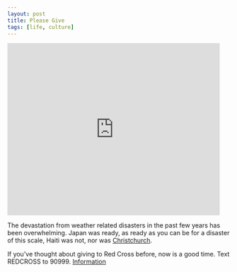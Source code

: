 ```yaml
---
layout: post
title: Please Give
tags: [life, culture]
---
```


<div class="video-container">
<iframe title="YouTube video player" width="480" height="390" src="http://www.youtube.com/embed/4YPOK_3r8Dc" frameborder="0" allowfullscreen></iframe>
</div>

The devastation from weather related disasters in the past few years has been overwhelming. Japan was ready, as ready as you can be for a disaster of this scale, Haiti was not, nor was [Christchurch](http://www.youtube.com/watch?v=s2SWleuCgn0).

If you've thought about giving to Red Cross before, now is a good time. Text REDCROSS to 90999. [Information](http://american.redcross.org/site/PageServer?pagename=ntld_nolnav_text2help)

